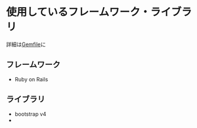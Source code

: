 # 使用しているフレームワーク・ライブラリ
詳細は[Gemfile](../Gemfile)に
## フレームワーク
- Ruby on Rails

## ライブラリ
- bootstrap v4
- 